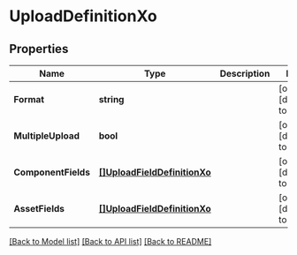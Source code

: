 # UploadDefinitionXo

## Properties
Name | Type | Description | Notes
------------ | ------------- | ------------- | -------------
**Format** | **string** |  | [optional] [default to null]
**MultipleUpload** | **bool** |  | [optional] [default to null]
**ComponentFields** | [**[]UploadFieldDefinitionXo**](UploadFieldDefinitionXO.md) |  | [optional] [default to null]
**AssetFields** | [**[]UploadFieldDefinitionXo**](UploadFieldDefinitionXO.md) |  | [optional] [default to null]

[[Back to Model list]](../README.md#documentation-for-models) [[Back to API list]](../README.md#documentation-for-api-endpoints) [[Back to README]](../README.md)


